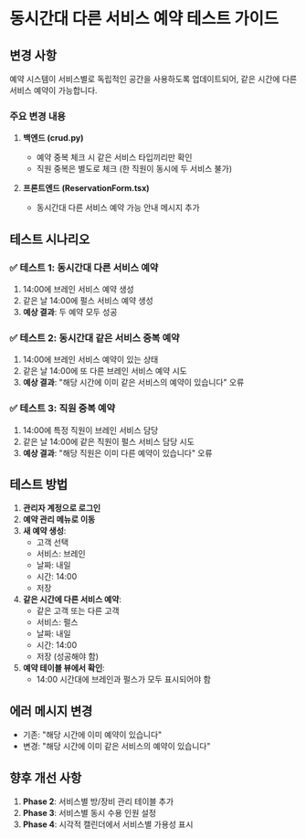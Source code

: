 # 동시간대 다른 서비스 예약 테스트 가이드

## 변경 사항
예약 시스템이 서비스별로 독립적인 공간을 사용하도록 업데이트되어, 같은 시간에 다른 서비스 예약이 가능합니다.

### 주요 변경 내용
1. **백엔드 (crud.py)**
   - 예약 중복 체크 시 같은 서비스 타입끼리만 확인
   - 직원 중복은 별도로 체크 (한 직원이 동시에 두 서비스 불가)

2. **프론트엔드 (ReservationForm.tsx)**
   - 동시간대 다른 서비스 예약 가능 안내 메시지 추가

## 테스트 시나리오

### ✅ 테스트 1: 동시간대 다른 서비스 예약
1. 14:00에 브레인 서비스 예약 생성
2. 같은 날 14:00에 펄스 서비스 예약 생성
3. **예상 결과**: 두 예약 모두 성공

### ✅ 테스트 2: 동시간대 같은 서비스 중복 예약
1. 14:00에 브레인 서비스 예약이 있는 상태
2. 같은 날 14:00에 또 다른 브레인 서비스 예약 시도
3. **예상 결과**: "해당 시간에 이미 같은 서비스의 예약이 있습니다" 오류

### ✅ 테스트 3: 직원 중복 예약
1. 14:00에 특정 직원이 브레인 서비스 담당
2. 같은 날 14:00에 같은 직원이 펄스 서비스 담당 시도
3. **예상 결과**: "해당 직원은 이미 다른 예약이 있습니다" 오류

## 테스트 방법

1. **관리자 계정으로 로그인**
2. **예약 관리 메뉴로 이동**
3. **새 예약 생성**:
   - 고객 선택
   - 서비스: 브레인
   - 날짜: 내일
   - 시간: 14:00
   - 저장
4. **같은 시간에 다른 서비스 예약**:
   - 같은 고객 또는 다른 고객
   - 서비스: 펄스
   - 날짜: 내일
   - 시간: 14:00
   - 저장 (성공해야 함)
5. **예약 테이블 뷰에서 확인**:
   - 14:00 시간대에 브레인과 펄스가 모두 표시되어야 함

## 에러 메시지 변경
- 기존: "해당 시간에 이미 예약이 있습니다"
- 변경: "해당 시간에 이미 같은 서비스의 예약이 있습니다"

## 향후 개선 사항
1. **Phase 2**: 서비스별 방/장비 관리 테이블 추가
2. **Phase 3**: 서비스별 동시 수용 인원 설정
3. **Phase 4**: 시각적 캘린더에서 서비스별 가용성 표시